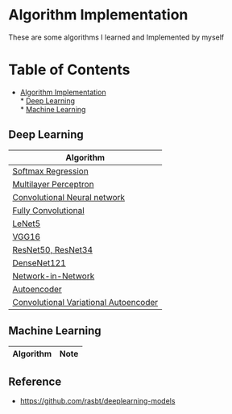# Algorithm Implementation

These are some algorithms I learned and Implemented by myself


Table of Contents
=================

* [Algorithm Implementation](#algorithm-implementation)  
      * [Deep Learning](#deep-learning)  
      * [Machine Learning](#machine-learning)  
      

## Deep Learning
|  Algorithm |
| --- |
|[Softmax Regression](./Softmax-Regression.ipynb)|
|[Multilayer Perceptron](./Multilayer-Perceptron.ipynb)|
|[Convolutional Neural network](./Convolutional-Neural-network.ipynb)|
|[Fully Convolutional](./Fully-Convolutional.ipynb)|
|[LeNet5](./LeNet-5.ipynb)|
|[VGG16](./VGG16.ipynb)|
|[ResNet50, ResNet34](./ResNet.ipynb)|
|[DenseNet121](./DenseNet-121.ipynb)|
|[Network-in-Network](./Network-in-Network.ipynb)|
|[Autoencoder](./Autoencoder.ipynb)|
|[ Convolutional Variational Autoencoder]( Convolutional-Variational-Autoencoder.ipynb)|



## Machine Learning
| Algorithm | Note|
| --- | --- |



## Reference
- https://github.com/rasbt/deeplearning-models

